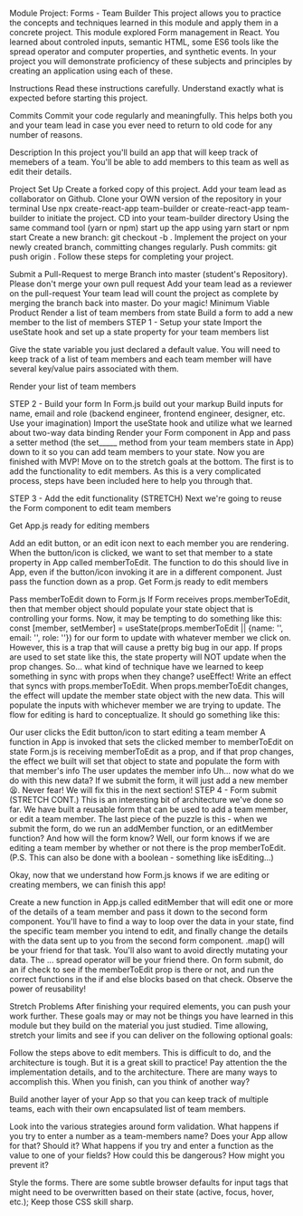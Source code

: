 Module Project: Forms - Team Builder
This project allows you to practice the concepts and techniques learned in this module and apply them in a concrete project. This module explored Form management in React. You learned about controled inputs, semantic HTML, some ES6 tools like the spread operator and computer properties, and synthetic events. In your project you will demonstrate proficiency of these subjects and principles by creating an application using each of these.

Instructions
Read these instructions carefully. Understand exactly what is expected before starting this project.

Commits
Commit your code regularly and meaningfully. This helps both you and your team lead in case you ever need to return to old code for any number of reasons.

Description
In this project you'll build an app that will keep track of memebers of a team. You'll be able to add members to this team as well as edit their details.

Project Set Up
 Create a forked copy of this project.
 Add your team lead as collaborator on Github.
 Clone your OWN version of the repository in your terminal
 Use npx create-react-app team-builder or create-react-app team-builder to initiate the project.
 CD into your team-builder directory
 Using the same command tool (yarn or npm) start up the app using yarn start or npm start
 Create a new branch: git checkout -b <firstName-lastName>.
 Implement the project on your newly created <firstName-lastName> branch, committing changes regularly.
 Push commits: git push origin <firstName-lastName>.
Follow these steps for completing your project.

 Submit a Pull-Request to merge Branch into master (student's Repository). Please don't merge your own pull request
 Add your team lead as a reviewer on the pull-request
 Your team lead will count the project as complete by merging the branch back into master.
 Do your magic!
Minimum Viable Product
 Render a list of team members from state
 Build a form to add a new member to the list of members
STEP 1 - Setup your state
 Import the useState hook and set up a state property for your team members list

 Give the state variable you just declared a default value. You will need to keep track of a list of team members and each team member will have several key/value pairs associated with them.

 Render your list of team members

STEP 2 - Build your form
 In Form.js build out your markup
 Build inputs for name, email and role (backend engineer, frontend engineer, designer, etc. Use your imagination)
 Import the useState hook and utilize what we learned about two-way data binding
 Render your Form component in App and pass a setter method (the set_____ method from your team members state in App) down to it so you can add team members to your state.
Now you are finished with MVP! Move on to the stretch goals at the bottom. The first is to add the functionality to edit members. As this is a very complicated process, steps have been included here to help you through that.

STEP 3 - Add the edit functionality (STRETCH)
Next we're going to reuse the Form component to edit team members

Get App.js ready for editing members

 Add an edit button, or an edit icon next to each member you are rendering. When the button/icon is clicked, we want to set that member to a state property in App called memberToEdit. The function to do this should live in App, even if the button/icon invoking it are in a different component. Just pass the function down as a prop.
Get Form.js ready to edit members

 Pass memberToEdit down to Form.js
 If Form receives props.memberToEdit, then that member object should populate your state object that is controlling your forms. Now, it may be tempting to do something like this: const [member, setMember] = useState(props.memberToEdit || {name: '', email: '', role: ''}) for our form to update with whatever member we click on. However, this is a trap that will cause a pretty big bug in our app. If props are used to set state like this, the state property will NOT update when the prop changes. So... what kind of technique have we learned to keep something in sync with props when they change? useEffect! Write an effect that syncs with props.memberToEdit. When props.memberToEdit changes, the effect will update the member state object with the new data. This will populate the inputs with whichever member we are trying to update.
The flow for editing is hard to conceptualize. It should go something like this:

Our user clicks the Edit button/icon to start editing a team member
A function in App is invoked that sets the clicked member to memberToEdit on state
Form.js is receiving memberToEdit as a prop, and if that prop changes, the effect we built will set that object to state and populate the form with that member's info
The user updates the member info
Uh... now what do we do with this new data? If we submit the form, it will just add a new member 😫. Never fear! We will fix this in the next section!
STEP 4 - Form submit (STRETCH CONT.)
This is an interesting bit of architecture we've done so far. We have built a reusable form that can be used to add a team member, or edit a team member. The last piece of the puzzle is this - when we submit the form, do we run an addMember function, or an editMember function? And how will the form know? Well, our form knows if we are editing a team member by whether or not there is the prop memberToEdit. (P.S. This can also be done with a boolean - something like isEditing...)

Okay, now that we understand how Form.js knows if we are editing or creating members, we can finish this app!

 Create a new function in App.js called editMember that will edit one or more of the details of a team member and pass it down to the second form component. You'll have to find a way to loop over the data in your state, find the specific team member you intend to edit, and finally change the details with the data sent up to you from the second form component. .map() will be your friend for that task. You'll also want to avoid directly mutating your data. The ... spread operator will be your friend there.
 On form submit, do an if check to see if the memberToEdit prop is there or not, and run the correct functions in the if and else blocks based on that check.
Observe the power of reusability!

Stretch Problems
After finishing your required elements, you can push your work further. These goals may or may not be things you have learned in this module but they build on the material you just studied. Time allowing, stretch your limits and see if you can deliver on the following optional goals:

 Follow the steps above to edit members. This is difficult to do, and the architecture is tough. But it is a great skill to practice! Pay attention the the implementation details, and to the architecture. There are many ways to accomplish this. When you finish, can you think of another way?

 Build another layer of your App so that you can keep track of multiple teams, each with their own encapsulated list of team members.

 Look into the various strategies around form validation. What happens if you try to enter a number as a team-members name? Does your App allow for that? Should it? What happens if you try and enter a function as the value to one of your fields? How could this be dangerous? How might you prevent it?

 Style the forms. There are some subtle browser defaults for input tags that might need to be overwritten based on their state (active, focus, hover, etc.); Keep those CSS skill sharp.